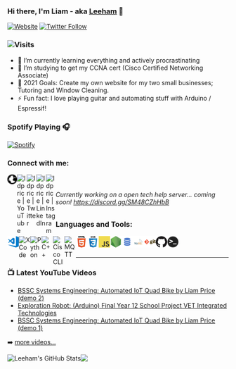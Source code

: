 ### Hi there, I'm Liam - aka [Leeham][website] 👋

[![Website](https://img.shields.io/website?label=ldprice.com&style=for-the-badge&url=https%3A%2F%2Fldprice.com)](https://ldprice.com)
[![Twitter Follow](https://img.shields.io/twitter/follow/ldprice_?color=1DA1F2&logo=twitter&style=for-the-badge)](https://twitter.com/intent/follow?original_referer=https%3A%2F%2Fgithub.com%2Fldprice_&screen_name=ldprice_)

### <img align="" alt="Visits" src="https://visitor-badge.glitch.me/badge?page_id=LeehamElectronics.LeehamElectronics" />


- 🌱 I’m currently learning everything and actively procrastinating
- 👯 I’m studying to get my CCNA cert (Cisco Certified Networking Associate)
- 🥅 2021 Goals: Create my own website for my two small businesses; Tutoring and Window Cleaning.
- ⚡ Fun fact: I love playing guitar and automating stuff with Arduino / Espressif!

### Spotify Playing 🎧

[![Spotify](https://novatorem-three-chi.vercel.app/api/spotify)](https://open.spotify.com/user/fx362oguayrr0ktjmvvv399i5)

### Connect with me:

[<img align="left" alt="ldprice.com" width="22px" src="https://raw.githubusercontent.com/iconic/open-iconic/master/svg/globe.svg" />][website]
[<img align="left" alt="ldprice | YouTube" width="22px" src="https://cdn.jsdelivr.net/npm/simple-icons@v3/icons/youtube.svg" />][youtube]
[<img align="left" alt="ldprice | Twitter" width="22px" src="https://cdn.jsdelivr.net/npm/simple-icons@v3/icons/twitter.svg" />][twitter]
[<img align="left" alt="ldprice | LinkedIn" width="22px" src="https://cdn.jsdelivr.net/npm/simple-icons@v3/icons/linkedin.svg" />][linkedin]
[<img align="left" alt="ldprice | Instagram" width="22px" src="https://cdn.jsdelivr.net/npm/simple-icons@v3/icons/instagram.svg" />][instagram]

<br />

###### Currently working on a open tech help server... coming soon! https://discord.gg/SM48CZhHbB

### Languages and Tools:

<img align="left" alt="Visual Studio Code" width="26px" src="https://raw.githubusercontent.com/github/explore/80688e429a7d4ef2fca1e82350fe8e3517d3494d/topics/visual-studio-code/visual-studio-code.png" />
<img align="left" alt="X Code" width="26px" src="https://user-images.githubusercontent.com/51737378/124351648-e7cd3300-dc3e-11eb-9ae3-0452bec3cd8b.png" />
<img align="left" alt="Python" width="26px" src="https://user-images.githubusercontent.com/51737378/124351613-b8b6c180-dc3e-11eb-8278-f66d5eb20c99.png" />
<img align="left" alt="C++" width="26px" src="https://user-images.githubusercontent.com/51737378/124351596-a2106a80-dc3e-11eb-8bbd-379fe3b3be5a.png" />
<img align="left" alt="Cisco CLI" width="26px" src="https://user-images.githubusercontent.com/51737378/124351582-8f963100-dc3e-11eb-8e1b-37a2de3f4405.png" />
<img align="left" alt="MQTT" width="26px" src="https://user-images.githubusercontent.com/51737378/124351609-b2284a00-dc3e-11eb-9e6f-148c9adddc55.png" />
<img align="left" alt="HTML5" width="26px" src="https://raw.githubusercontent.com/github/explore/80688e429a7d4ef2fca1e82350fe8e3517d3494d/topics/html/html.png" />
<img align="left" alt="CSS3" width="26px" src="https://raw.githubusercontent.com/github/explore/80688e429a7d4ef2fca1e82350fe8e3517d3494d/topics/css/css.png" />
<img align="left" alt="JavaScript" width="26px" src="https://raw.githubusercontent.com/github/explore/80688e429a7d4ef2fca1e82350fe8e3517d3494d/topics/javascript/javascript.png" />
<img align="left" alt="Node.js" width="26px" src="https://raw.githubusercontent.com/github/explore/80688e429a7d4ef2fca1e82350fe8e3517d3494d/topics/nodejs/nodejs.png" />
<img align="left" alt="SQL" width="26px" src="https://raw.githubusercontent.com/github/explore/80688e429a7d4ef2fca1e82350fe8e3517d3494d/topics/sql/sql.png" />
<img align="left" alt="MySQL" width="26px" src="https://raw.githubusercontent.com/github/explore/80688e429a7d4ef2fca1e82350fe8e3517d3494d/topics/mysql/mysql.png" />
<img align="left" alt="Git" width="26px" src="https://raw.githubusercontent.com/github/explore/80688e429a7d4ef2fca1e82350fe8e3517d3494d/topics/git/git.png" />
<img align="left" alt="GitHub" width="26px" src="https://raw.githubusercontent.com/github/explore/78df643247d429f6cc873026c0622819ad797942/topics/github/github.png" />
<img align="left" alt="Terminal" width="26px" src="https://raw.githubusercontent.com/github/explore/80688e429a7d4ef2fca1e82350fe8e3517d3494d/topics/terminal/terminal.png" />


<br />
<br />

---

### 📺 Latest YouTube Videos
<!-- YOUTUBE:START -->
- [BSSC Systems Engineering: Automated IoT Quad Bike by Liam Price (demo 2)](https://www.youtube.com/watch?v=ic49dhoIEfM)
- [Exploration Robot: (Arduino) Final Year 12 School Project VET Integrated Technologies](https://www.youtube.com/watch?v=0TiRYpMsIOc)
- [BSSC Systems Engineering: Automated IoT Quad Bike by Liam Price (demo 1)](https://www.youtube.com/watch?v=KVIC-R4Q0LU)
<!-- YOUTUBE:END -->

➡️ [more videos...](https://www.youtube.com/channel/UCZNuvGzUp-kJsSQgOWCCjAA)

  <img align="left" alt="Leeham's GitHub Stats" src="https://github-readme-stats.vercel.app/api?username=LeehamElectronics&show_icons=true&hide_border=true&count_private=true&theme=vision-friendly-dark" />

[website]: https://ldprice.com/
[twitter]: https://twitter.com/ldprice_
[youtube]: https://www.youtube.com/channel/UCZNuvGzUp-kJsSQgOWCCjAA
[instagram]: https://instagram.com/
[linkedin]: https://www.linkedin.com/in/liamisprice/

<p float="right">

  <img src="https://user-images.githubusercontent.com/51737378/125736090-d1da5871-f29b-453a-bff2-3cb91ebccee1.jpg" width="410" />
</p>

